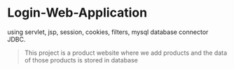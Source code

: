 # Login-Web-Application
using servlet, jsp, session, cookies, filters, mysql database connector JDBC.


> This project is a product website where we add products and the data of those products is stored in database

